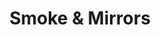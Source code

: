 ---
layout: product
product_id: 1419067654206
id: 1419067654206
title: Smoke & Mirrors
body_html: >-
  <p>Taken just outside of Boston Bar, BC in July of 2017.</p>

  <p>This photo was taken after a weekend of camping in Boston Bar during the summer of 2017. I’ve always been intrigued by photos of foggy treelines that seem to create floating islands, so when I saw this appearing on the side of the mountain I had to get a photo of it.</p>

  <p> </p>
vendor: Connell McCarthy
product_type: Photo Print
created_at: 2018-08-22T19:52:08-04:00
handle: smoke-mirrors
updated_at: 2022-01-18T10:42:34-05:00
published_at: 2018-08-22T19:38:24-04:00
template_suffix: ""
status: active
published_scope: global
tags: Batch 01, fog, foggy, forest, Print, trees
admin_graphql_api_id: gid://shopify/Product/1419067654206
variants:
  - product_id: 1419067654206
    id: 39577178636350
    title: 8x10” / Full Colour
    price: "35.00"
    sku: CM-PP-B1-11-XXS-FC
    position: 1
    inventory_policy: deny
    compare_at_price: null
    fulfillment_service: manual
    inventory_management: null
    option1: 8x10”
    option2: Full Colour
    option3: null
    created_at: 2021-09-01T14:39:02-04:00
    updated_at: 2021-09-01T14:39:25-04:00
    taxable: true
    barcode: ""
    grams: 208
    image_id: 6301680402494
    weight: 0.208
    weight_unit: kg
    inventory_item_id: 41671619477566
    inventory_quantity: 0
    old_inventory_quantity: 0
    requires_shipping: true
    admin_graphql_api_id: gid://shopify/ProductVariant/39577178636350
  - product_id: 1419067654206
    id: 39577178669118
    title: 8x10” / Black & White
    price: "35.00"
    sku: CM-PP-B1-11-XXS-BW
    position: 2
    inventory_policy: deny
    compare_at_price: null
    fulfillment_service: manual
    inventory_management: null
    option1: 8x10”
    option2: Black & White
    option3: null
    created_at: 2021-09-01T14:39:02-04:00
    updated_at: 2021-09-01T14:39:25-04:00
    taxable: true
    barcode: ""
    grams: 208
    image_id: 6301680336958
    weight: 0.208
    weight_unit: kg
    inventory_item_id: 41671619510334
    inventory_quantity: 0
    old_inventory_quantity: 0
    requires_shipping: true
    admin_graphql_api_id: gid://shopify/ProductVariant/39577178669118
  - product_id: 1419067654206
    id: 39577178701886
    title: 8.5x11” / Full Colour
    price: "35.00"
    sku: CM-PP-B1-11-XS-FC
    position: 3
    inventory_policy: deny
    compare_at_price: null
    fulfillment_service: manual
    inventory_management: null
    option1: 8.5x11”
    option2: Full Colour
    option3: null
    created_at: 2021-09-01T14:39:03-04:00
    updated_at: 2021-09-01T14:39:25-04:00
    taxable: true
    barcode: ""
    grams: 208
    image_id: 6301680402494
    weight: 0.208
    weight_unit: kg
    inventory_item_id: 41671619543102
    inventory_quantity: 0
    old_inventory_quantity: 0
    requires_shipping: true
    admin_graphql_api_id: gid://shopify/ProductVariant/39577178701886
  - product_id: 1419067654206
    id: 39577178734654
    title: 8.5x11” / Black & White
    price: "35.00"
    sku: CM-PP-B1-11-XS-BW
    position: 4
    inventory_policy: deny
    compare_at_price: null
    fulfillment_service: manual
    inventory_management: null
    option1: 8.5x11”
    option2: Black & White
    option3: null
    created_at: 2021-09-01T14:39:03-04:00
    updated_at: 2021-09-01T14:39:25-04:00
    taxable: true
    barcode: ""
    grams: 208
    image_id: 6301680336958
    weight: 0.208
    weight_unit: kg
    inventory_item_id: 41671619575870
    inventory_quantity: 0
    old_inventory_quantity: 0
    requires_shipping: true
    admin_graphql_api_id: gid://shopify/ProductVariant/39577178734654
  - product_id: 1419067654206
    id: 39577178767422
    title: 13x19” / Full Colour
    price: "40.00"
    sku: CM-PP-B1-11-S-FC
    position: 5
    inventory_policy: deny
    compare_at_price: null
    fulfillment_service: manual
    inventory_management: null
    option1: 13x19”
    option2: Full Colour
    option3: null
    created_at: 2021-09-01T14:39:03-04:00
    updated_at: 2021-09-01T14:39:25-04:00
    taxable: true
    barcode: ""
    grams: 208
    image_id: 6301680402494
    weight: 0.208
    weight_unit: kg
    inventory_item_id: 41671619608638
    inventory_quantity: 0
    old_inventory_quantity: 0
    requires_shipping: true
    admin_graphql_api_id: gid://shopify/ProductVariant/39577178767422
  - product_id: 1419067654206
    id: 39577178800190
    title: 13x19” / Black & White
    price: "40.00"
    sku: CM-PP-B1-11-S-BW
    position: 6
    inventory_policy: deny
    compare_at_price: null
    fulfillment_service: manual
    inventory_management: null
    option1: 13x19”
    option2: Black & White
    option3: null
    created_at: 2021-09-01T14:39:03-04:00
    updated_at: 2021-09-01T14:39:25-04:00
    taxable: true
    barcode: ""
    grams: 208
    image_id: 6301680336958
    weight: 0.208
    weight_unit: kg
    inventory_item_id: 41671619641406
    inventory_quantity: 0
    old_inventory_quantity: 0
    requires_shipping: true
    admin_graphql_api_id: gid://shopify/ProductVariant/39577178800190
  - product_id: 1419067654206
    id: 39577178832958
    title: 16x20” / Full Colour
    price: "50.00"
    sku: CM-PP-B1-11-M-FC
    position: 7
    inventory_policy: deny
    compare_at_price: null
    fulfillment_service: manual
    inventory_management: null
    option1: 16x20”
    option2: Full Colour
    option3: null
    created_at: 2021-09-01T14:39:03-04:00
    updated_at: 2021-09-01T14:39:25-04:00
    taxable: true
    barcode: ""
    grams: 208
    image_id: 6301680402494
    weight: 0.208
    weight_unit: kg
    inventory_item_id: 41671619674174
    inventory_quantity: 0
    old_inventory_quantity: 0
    requires_shipping: true
    admin_graphql_api_id: gid://shopify/ProductVariant/39577178832958
  - product_id: 1419067654206
    id: 39577178931262
    title: 16x20” / Black & White
    price: "50.00"
    sku: CM-PP-B1-11-M-BW
    position: 8
    inventory_policy: deny
    compare_at_price: null
    fulfillment_service: manual
    inventory_management: null
    option1: 16x20”
    option2: Black & White
    option3: null
    created_at: 2021-09-01T14:39:03-04:00
    updated_at: 2021-09-01T14:39:25-04:00
    taxable: true
    barcode: ""
    grams: 208
    image_id: 6301680336958
    weight: 0.208
    weight_unit: kg
    inventory_item_id: 41671619706942
    inventory_quantity: 0
    old_inventory_quantity: 0
    requires_shipping: true
    admin_graphql_api_id: gid://shopify/ProductVariant/39577178931262
  - product_id: 1419067654206
    id: 39577178996798
    title: 20x24” / Full Colour
    price: "60.00"
    sku: CM-PP-B1-11-L-FC
    position: 9
    inventory_policy: deny
    compare_at_price: null
    fulfillment_service: manual
    inventory_management: null
    option1: 20x24”
    option2: Full Colour
    option3: null
    created_at: 2021-09-01T14:39:03-04:00
    updated_at: 2021-09-01T14:39:25-04:00
    taxable: true
    barcode: ""
    grams: 208
    image_id: 6301680402494
    weight: 0.208
    weight_unit: kg
    inventory_item_id: 41671619739710
    inventory_quantity: 0
    old_inventory_quantity: 0
    requires_shipping: true
    admin_graphql_api_id: gid://shopify/ProductVariant/39577178996798
  - product_id: 1419067654206
    id: 39577179062334
    title: 20x24” / Black & White
    price: "60.00"
    sku: CM-PP-B1-11-L-BW
    position: 10
    inventory_policy: deny
    compare_at_price: null
    fulfillment_service: manual
    inventory_management: null
    option1: 20x24”
    option2: Black & White
    option3: null
    created_at: 2021-09-01T14:39:03-04:00
    updated_at: 2021-09-01T14:39:25-04:00
    taxable: true
    barcode: ""
    grams: 208
    image_id: 6301680336958
    weight: 0.208
    weight_unit: kg
    inventory_item_id: 41671619772478
    inventory_quantity: 0
    old_inventory_quantity: 0
    requires_shipping: true
    admin_graphql_api_id: gid://shopify/ProductVariant/39577179062334
  - product_id: 1419067654206
    id: 39577179160638
    title: 20x30” / Full Colour
    price: "70.00"
    sku: CM-PP-B1-11-XL-FC
    position: 11
    inventory_policy: deny
    compare_at_price: null
    fulfillment_service: manual
    inventory_management: null
    option1: 20x30”
    option2: Full Colour
    option3: null
    created_at: 2021-09-01T14:39:03-04:00
    updated_at: 2021-09-01T14:39:25-04:00
    taxable: true
    barcode: ""
    grams: 208
    image_id: 6301680402494
    weight: 0.208
    weight_unit: kg
    inventory_item_id: 41671619805246
    inventory_quantity: 0
    old_inventory_quantity: 0
    requires_shipping: true
    admin_graphql_api_id: gid://shopify/ProductVariant/39577179160638
  - product_id: 1419067654206
    id: 39577179193406
    title: 20x30” / Black & White
    price: "70.00"
    sku: CM-PP-B1-11-XL-BW
    position: 12
    inventory_policy: deny
    compare_at_price: null
    fulfillment_service: manual
    inventory_management: null
    option1: 20x30”
    option2: Black & White
    option3: null
    created_at: 2021-09-01T14:39:03-04:00
    updated_at: 2021-09-01T14:39:25-04:00
    taxable: true
    barcode: ""
    grams: 208
    image_id: 6301680336958
    weight: 0.208
    weight_unit: kg
    inventory_item_id: 41671619838014
    inventory_quantity: 0
    old_inventory_quantity: 0
    requires_shipping: true
    admin_graphql_api_id: gid://shopify/ProductVariant/39577179193406
  - product_id: 1419067654206
    id: 39577179226174
    title: 24x36” / Full Colour
    price: "90.00"
    sku: CM-PP-B1-11-XXL-FC
    position: 13
    inventory_policy: deny
    compare_at_price: null
    fulfillment_service: manual
    inventory_management: null
    option1: 24x36”
    option2: Full Colour
    option3: null
    created_at: 2021-09-01T14:39:03-04:00
    updated_at: 2021-09-01T14:39:25-04:00
    taxable: true
    barcode: ""
    grams: 208
    image_id: 6301680402494
    weight: 0.208
    weight_unit: kg
    inventory_item_id: 41671619870782
    inventory_quantity: 0
    old_inventory_quantity: 0
    requires_shipping: true
    admin_graphql_api_id: gid://shopify/ProductVariant/39577179226174
  - product_id: 1419067654206
    id: 39577179258942
    title: 24x36” / Black & White
    price: "90.00"
    sku: CM-PP-B1-11-XXL-BW
    position: 14
    inventory_policy: deny
    compare_at_price: null
    fulfillment_service: manual
    inventory_management: null
    option1: 24x36”
    option2: Black & White
    option3: null
    created_at: 2021-09-01T14:39:03-04:00
    updated_at: 2021-09-01T14:39:25-04:00
    taxable: true
    barcode: ""
    grams: 208
    image_id: 6301680336958
    weight: 0.208
    weight_unit: kg
    inventory_item_id: 41671619903550
    inventory_quantity: 0
    old_inventory_quantity: 0
    requires_shipping: true
    admin_graphql_api_id: gid://shopify/ProductVariant/39577179258942
  - product_id: 1419067654206
    id: 39577179291710
    title: 30x40” / Full Colour
    price: "100.00"
    sku: CM-PP-B1-11-XXXL-FC
    position: 15
    inventory_policy: deny
    compare_at_price: null
    fulfillment_service: manual
    inventory_management: null
    option1: 30x40”
    option2: Full Colour
    option3: null
    created_at: 2021-09-01T14:39:03-04:00
    updated_at: 2021-09-01T14:39:25-04:00
    taxable: true
    barcode: ""
    grams: 208
    image_id: 6301680402494
    weight: 0.208
    weight_unit: kg
    inventory_item_id: 41671619936318
    inventory_quantity: 0
    old_inventory_quantity: 0
    requires_shipping: true
    admin_graphql_api_id: gid://shopify/ProductVariant/39577179291710
  - product_id: 1419067654206
    id: 39577179324478
    title: 30x40” / Black & White
    price: "100.00"
    sku: CM-PP-B1-11-XXXL-BW
    position: 16
    inventory_policy: deny
    compare_at_price: null
    fulfillment_service: manual
    inventory_management: null
    option1: 30x40”
    option2: Black & White
    option3: null
    created_at: 2021-09-01T14:39:03-04:00
    updated_at: 2021-09-01T14:39:25-04:00
    taxable: true
    barcode: ""
    grams: 208
    image_id: 6301680336958
    weight: 0.208
    weight_unit: kg
    inventory_item_id: 41671619969086
    inventory_quantity: 0
    old_inventory_quantity: 0
    requires_shipping: true
    admin_graphql_api_id: gid://shopify/ProductVariant/39577179324478
options:
  - product_id: 1419067654206
    id: 1948204859454
    name: Size
    position: 1
    values:
      - 8x10”
      - 8.5x11”
      - 13x19”
      - 16x20”
      - 20x24”
      - 20x30”
      - 24x36”
      - 30x40”
  - product_id: 1419067654206
    id: 8590012186686
    name: Color
    position: 2
    values:
      - Full Colour
      - Black & White
images:
  - product_id: 1419067654206
    id: 6301680402494
    position: 1
    created_at: 2019-03-17T13:04:40-04:00
    updated_at: 2019-10-20T18:44:16-04:00
    alt: null
    width: 1000
    height: 1500
    src: https://cdn.shopify.com/s/files/1/1624/2355/products/CM---Smoke-_-Mirrors-_Product-Mockup-2019.jpg?v=1571611456
    variant_ids:
      - 39577178636350
      - 39577178701886
      - 39577178767422
      - 39577178832958
      - 39577178996798
      - 39577179160638
      - 39577179226174
      - 39577179291710
    admin_graphql_api_id: gid://shopify/ProductImage/6301680402494
  - product_id: 1419067654206
    id: 6301680336958
    position: 2
    created_at: 2019-03-17T13:04:39-04:00
    updated_at: 2019-10-20T18:44:16-04:00
    alt: null
    width: 1000
    height: 1500
    src: https://cdn.shopify.com/s/files/1/1624/2355/products/CM---Smoke-_-Mirrors-_Product-Mockup-2019_-B_W.jpg?v=1571611456
    variant_ids:
      - 39577178669118
      - 39577178734654
      - 39577178800190
      - 39577178931262
      - 39577179062334
      - 39577179193406
      - 39577179258942
      - 39577179324478
    admin_graphql_api_id: gid://shopify/ProductImage/6301680336958
  - product_id: 1419067654206
    id: 28230274121790
    position: 3
    created_at: 2021-05-04T20:42:37-04:00
    updated_at: 2021-05-04T20:42:37-04:00
    alt: null
    width: 2000
    height: 1800
    src: https://cdn.shopify.com/s/files/1/1624/2355/products/PAR_02_0001_cd1b3b64-6d21-45e7-9b66-16949043d0e6.png?v=1620175357
    variant_ids: []
    admin_graphql_api_id: gid://shopify/ProductImage/28230274121790
image:
  product_id: 1419067654206
  id: 6301680402494
  position: 1
  created_at: 2019-03-17T13:04:40-04:00
  updated_at: 2019-10-20T18:44:16-04:00
  alt: null
  width: 1000
  height: 1500
  src: https://cdn.shopify.com/s/files/1/1624/2355/products/CM---Smoke-_-Mirrors-_Product-Mockup-2019.jpg?v=1571611456
  variant_ids:
    - 39577178636350
    - 39577178701886
    - 39577178767422
    - 39577178832958
    - 39577178996798
    - 39577179160638
    - 39577179226174
    - 39577179291710
  admin_graphql_api_id: gid://shopify/ProductImage/6301680402494

---